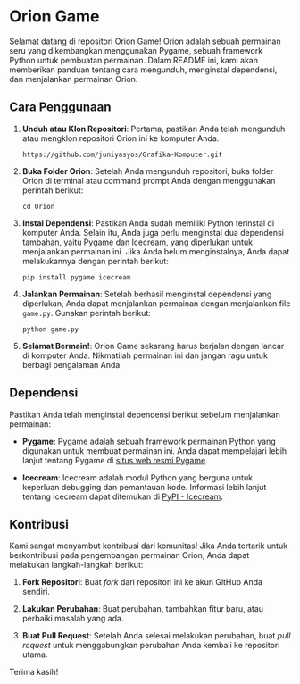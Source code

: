 # Orion Game

Selamat datang di repositori Orion Game! Orion adalah sebuah permainan seru yang dikembangkan menggunakan Pygame, sebuah framework Python untuk pembuatan permainan. Dalam README ini, kami akan memberikan panduan tentang cara mengunduh, menginstal dependensi, dan menjalankan permainan Orion.

## Cara Penggunaan

1. **Unduh atau Klon Repositori**: Pertama, pastikan Anda telah mengunduh atau mengklon repositori Orion ini ke komputer Anda.

    ```
    https://github.com/juniyasyos/Grafika-Komputer.git
    ```

2. **Buka Folder Orion**: Setelah Anda mengunduh repositori, buka folder Orion di terminal atau command prompt Anda dengan menggunakan perintah berikut:

    ```
    cd Orion
    ```

3. **Instal Dependensi**: Pastikan Anda sudah memiliki Python terinstal di komputer Anda. Selain itu, Anda juga perlu menginstal dua dependensi tambahan, yaitu Pygame dan Icecream, yang diperlukan untuk menjalankan permainan ini. Jika Anda belum menginstalnya, Anda dapat melakukannya dengan perintah berikut:

    ```
    pip install pygame icecream
    ```

4. **Jalankan Permainan**: Setelah berhasil menginstal dependensi yang diperlukan, Anda dapat menjalankan permainan dengan menjalankan file `game.py`. Gunakan perintah berikut:

    ```
    python game.py
    ```

5. **Selamat Bermain!**: Orion Game sekarang harus berjalan dengan lancar di komputer Anda. Nikmatilah permainan ini dan jangan ragu untuk berbagi pengalaman Anda.

## Dependensi

Pastikan Anda telah menginstal dependensi berikut sebelum menjalankan permainan:

- **Pygame**: Pygame adalah sebuah framework permainan Python yang digunakan untuk membuat permainan ini. Anda dapat mempelajari lebih lanjut tentang Pygame di [situs web resmi Pygame](https://www.pygame.org/).

- **Icecream**: Icecream adalah modul Python yang berguna untuk keperluan debugging dan pemantauan kode. Informasi lebih lanjut tentang Icecream dapat ditemukan di [PyPI - Icecream](https://pypi.org/project/icecream/).

## Kontribusi

Kami sangat menyambut kontribusi dari komunitas! Jika Anda tertarik untuk berkontribusi pada pengembangan permainan Orion, Anda dapat melakukan langkah-langkah berikut:

1. **Fork Repositori**: Buat _fork_ dari repositori ini ke akun GitHub Anda sendiri.

2. **Lakukan Perubahan**: Buat perubahan, tambahkan fitur baru, atau perbaiki masalah yang ada.

3. **Buat Pull Request**: Setelah Anda selesai melakukan perubahan, buat _pull request_ untuk menggabungkan perubahan Anda kembali ke repositori utama.

Terima kasih!
